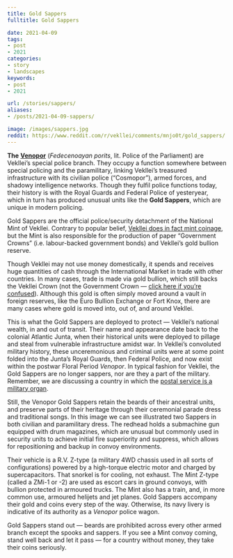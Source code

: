 ```yaml
---
title: Gold Sappers
fulltitle: Gold Sappers

date: 2021-04-09
tags:
- post
- 2021
categories:
- story
- landscapes
keywords:
- post
- 2021

url: /stories/sappers/
aliases:
- /posts/2021-04-09-sappers/

image: /images/sappers.jpg
reddit: https://www.reddit.com/r/vekllei/comments/mnjo0t/gold_sappers/
---
```

**The** [**Venopor**](https://millmint.net/posts/2020-07-08-police/) (*Fedecenoayan porits*, lit. Police of the Parliament) are Vekllei’s special police branch. They occupy a function somewhere between special policing and the paramilitary, linking Vekllei’s treasured infrastructure with its civilian police (“Cosmopor”), armed forces, and shadowy intelligence networks. Though they fulfil police functions today, their history is with the Royal Guards and Federal Police of yesteryear, which in turn has produced unusual units like the **Gold Sappers**, which are unique in modern policing.

Gold Sappers are the official police/security detachment of the National Mint of Vekllei. Contrary to popular belief, [Vekllei does in fact mint coinage](https://millmint.net/posts/2020-06-24-crown/), but the Mint is also responsible for the production of paper “Government Crowns” (i.e. labour-backed government bonds) and Vekllei’s gold bullion reserve.

Though Vekllei may not use money domestically, it spends and receives huge quantities of cash through the International Market in trade with other countries. In many cases, trade is made via gold bullion, which still backs the Vekllei Crown (not the Government Crown — [click here if you’re confused](https://millmint.net/vekllei/#economy)). Although this gold is often simply moved around a vault in foreign reserves, like the Euro Bullion Exchange or Fort Knox, there are many cases where gold is moved into, out of, and around Vekllei.

This is what the Gold Sappers are deployed to protect — Vekllei’s national wealth, in and out of transit. Their name and appearance date back to the colonial Atlantic Junta, when their historical units were deployed to pillage and steal from vulnerable infrastructure amidst war. In Vekllei’s convoluted military history, these unceremonious and criminal units were at some point folded into the Junta’s Royal Guards, then Federal Police, and now exist within the postwar Floral Period *Venopor*. In typical fashion for Vekllei, the Gold Sappers are no longer sappers, nor are they a part of the military. Remember, we are discussing a country in which the [postal service is a military organ](https://millmint.net/factbook/society/industry/crown/mail/#structure).

Still, the Venopor Gold Sappers retain the beards of their ancestral units, and preserve parts of their heritage through their ceremonial parade dress and traditional songs. In this image we can see illustrated two Sappers in both civilian and paramilitary dress. The redhead holds a submachine gun equipped with drum magazines, which are unusual but commonly used in security units to achieve initial fire superiority and suppress, which allows for repositioning and backup in convoy environments.

Their vehicle is a R.V. Z-type (a military 4WD chassis used in all sorts of configurations) powered by a high-torque electric motor and charged by supercapacitors. That snorkel is for cooling, not exhaust. The Mint Z-type (called a ZMi-1 or -2) are used as escort cars in ground convoys, with bullion protected in armoured trucks. The Mint also has a train, and, in more common use, armoured helijets and jet planes. Gold Sappers accompany their gold and coins every step of the way. Otherwise, its navy livery is indicative of its authority as a *Venopor* police wagon.

Gold Sappers stand out — beards are prohibited across every other armed branch except the spooks and sappers. If you see a Mint convoy coming, stand well back and let it pass — for a country without money, they take their coins seriously.
